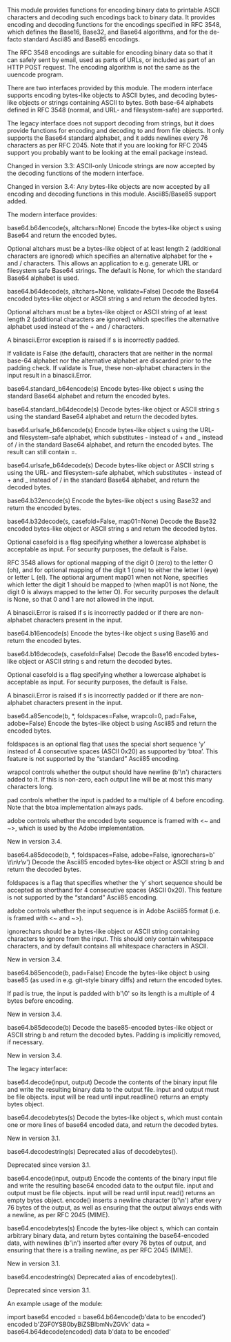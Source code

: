 This module provides functions for encoding binary data to printable ASCII characters and decoding such encodings back to binary data. It provides encoding and decoding functions for the encodings specified in RFC 3548, which defines the Base16, Base32, and Base64 algorithms, and for the de-facto standard Ascii85 and Base85 encodings.

The RFC 3548 encodings are suitable for encoding binary data so that it can safely sent by email, used as parts of URLs, or included as part of an HTTP POST request. The encoding algorithm is not the same as the uuencode program.

There are two interfaces provided by this module. The modern interface supports encoding bytes-like objects to ASCII bytes, and decoding bytes-like objects or strings containing ASCII to bytes. Both base-64 alphabets defined in RFC 3548 (normal, and URL- and filesystem-safe) are supported.

The legacy interface does not support decoding from strings, but it does provide functions for encoding and decoding to and from file objects. It only supports the Base64 standard alphabet, and it adds newlines every 76 characters as per RFC 2045. Note that if you are looking for RFC 2045 support you probably want to be looking at the email package instead.

Changed in version 3.3: ASCII-only Unicode strings are now accepted by the decoding functions of the modern interface.

Changed in version 3.4: Any bytes-like objects are now accepted by all encoding and decoding functions in this module. Ascii85/Base85 support added.

The modern interface provides:

base64.b64encode(s, altchars=None)
Encode the bytes-like object s using Base64 and return the encoded bytes.

Optional altchars must be a bytes-like object of at least length 2 (additional characters are ignored) which specifies an alternative alphabet for the + and / characters. This allows an application to e.g. generate URL or filesystem safe Base64 strings. The default is None, for which the standard Base64 alphabet is used.

base64.b64decode(s, altchars=None, validate=False)
Decode the Base64 encoded bytes-like object or ASCII string s and return the decoded bytes.

Optional altchars must be a bytes-like object or ASCII string of at least length 2 (additional characters are ignored) which specifies the alternative alphabet used instead of the + and / characters.

A binascii.Error exception is raised if s is incorrectly padded.

If validate is False (the default), characters that are neither in the normal base-64 alphabet nor the alternative alphabet are discarded prior to the padding check. If validate is True, these non-alphabet characters in the input result in a binascii.Error.

base64.standard_b64encode(s)
Encode bytes-like object s using the standard Base64 alphabet and return the encoded bytes.

base64.standard_b64decode(s)
Decode bytes-like object or ASCII string s using the standard Base64 alphabet and return the decoded bytes.

base64.urlsafe_b64encode(s)
Encode bytes-like object s using the URL- and filesystem-safe alphabet, which substitutes - instead of + and _ instead of / in the standard Base64 alphabet, and return the encoded bytes. The result can still contain =.

base64.urlsafe_b64decode(s)
Decode bytes-like object or ASCII string s using the URL- and filesystem-safe alphabet, which substitutes - instead of + and _ instead of / in the standard Base64 alphabet, and return the decoded bytes.

base64.b32encode(s)
Encode the bytes-like object s using Base32 and return the encoded bytes.

base64.b32decode(s, casefold=False, map01=None)
Decode the Base32 encoded bytes-like object or ASCII string s and return the decoded bytes.

Optional casefold is a flag specifying whether a lowercase alphabet is acceptable as input. For security purposes, the default is False.

RFC 3548 allows for optional mapping of the digit 0 (zero) to the letter O (oh), and for optional mapping of the digit 1 (one) to either the letter I (eye) or letter L (el). The optional argument map01 when not None, specifies which letter the digit 1 should be mapped to (when map01 is not None, the digit 0 is always mapped to the letter O). For security purposes the default is None, so that 0 and 1 are not allowed in the input.

A binascii.Error is raised if s is incorrectly padded or if there are non-alphabet characters present in the input.

base64.b16encode(s)
Encode the bytes-like object s using Base16 and return the encoded bytes.

base64.b16decode(s, casefold=False)
Decode the Base16 encoded bytes-like object or ASCII string s and return the decoded bytes.

Optional casefold is a flag specifying whether a lowercase alphabet is acceptable as input. For security purposes, the default is False.

A binascii.Error is raised if s is incorrectly padded or if there are non-alphabet characters present in the input.

base64.a85encode(b, *, foldspaces=False, wrapcol=0, pad=False, adobe=False)
Encode the bytes-like object b using Ascii85 and return the encoded bytes.

foldspaces is an optional flag that uses the special short sequence ‘y’ instead of 4 consecutive spaces (ASCII 0x20) as supported by ‘btoa’. This feature is not supported by the “standard” Ascii85 encoding.

wrapcol controls whether the output should have newline (b'\n') characters added to it. If this is non-zero, each output line will be at most this many characters long.

pad controls whether the input is padded to a multiple of 4 before encoding. Note that the btoa implementation always pads.

adobe controls whether the encoded byte sequence is framed with <~ and ~>, which is used by the Adobe implementation.

New in version 3.4.

base64.a85decode(b, *, foldspaces=False, adobe=False, ignorechars=b' \t\n\r\v')
Decode the Ascii85 encoded bytes-like object or ASCII string b and return the decoded bytes.

foldspaces is a flag that specifies whether the ‘y’ short sequence should be accepted as shorthand for 4 consecutive spaces (ASCII 0x20). This feature is not supported by the “standard” Ascii85 encoding.

adobe controls whether the input sequence is in Adobe Ascii85 format (i.e. is framed with <~ and ~>).

ignorechars should be a bytes-like object or ASCII string containing characters to ignore from the input. This should only contain whitespace characters, and by default contains all whitespace characters in ASCII.

New in version 3.4.

base64.b85encode(b, pad=False)
Encode the bytes-like object b using base85 (as used in e.g. git-style binary diffs) and return the encoded bytes.

If pad is true, the input is padded with b'\0' so its length is a multiple of 4 bytes before encoding.

New in version 3.4.

base64.b85decode(b)
Decode the base85-encoded bytes-like object or ASCII string b and return the decoded bytes. Padding is implicitly removed, if necessary.

New in version 3.4.

The legacy interface:

base64.decode(input, output)
Decode the contents of the binary input file and write the resulting binary data to the output file. input and output must be file objects. input will be read until input.readline() returns an empty bytes object.

base64.decodebytes(s)
Decode the bytes-like object s, which must contain one or more lines of base64 encoded data, and return the decoded bytes.

New in version 3.1.

base64.decodestring(s)
Deprecated alias of decodebytes().

Deprecated since version 3.1.

base64.encode(input, output)
Encode the contents of the binary input file and write the resulting base64 encoded data to the output file. input and output must be file objects. input will be read until input.read() returns an empty bytes object. encode() inserts a newline character (b'\n') after every 76 bytes of the output, as well as ensuring that the output always ends with a newline, as per RFC 2045 (MIME).

base64.encodebytes(s)
Encode the bytes-like object s, which can contain arbitrary binary data, and return bytes containing the base64-encoded data, with newlines (b'\n') inserted after every 76 bytes of output, and ensuring that there is a trailing newline, as per RFC 2045 (MIME).

New in version 3.1.

base64.encodestring(s)
Deprecated alias of encodebytes().

Deprecated since version 3.1.

An example usage of the module:

import base64
encoded = base64.b64encode(b'data to be encoded')
encoded
b'ZGF0YSB0byBiZSBlbmNvZGVk'
data = base64.b64decode(encoded)
data
b'data to be encoded'
